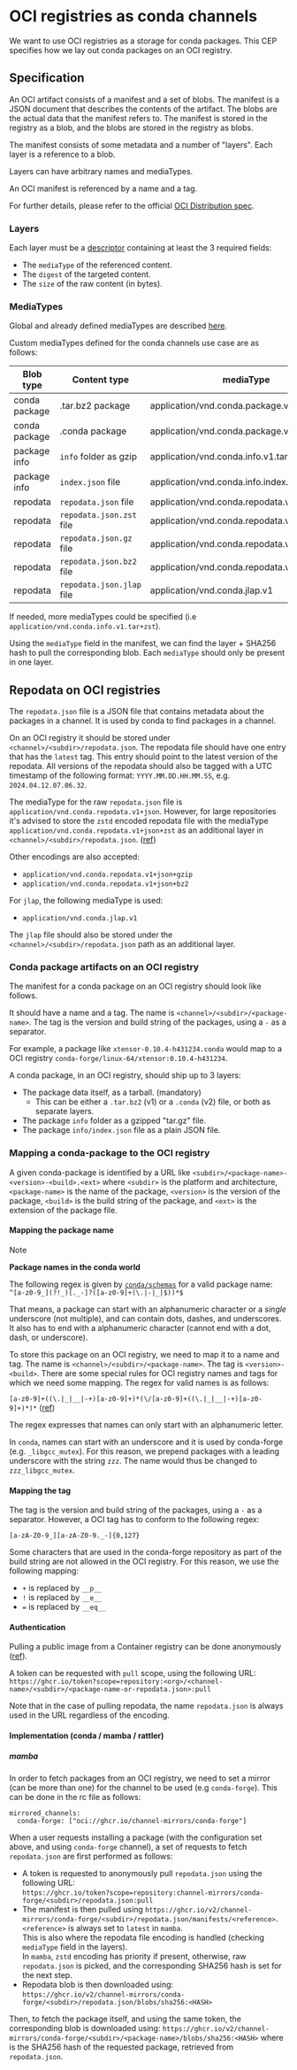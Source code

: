 # OCI registries as conda channels

We want to use OCI registries as a storage for conda packages. This CEP specifies how we lay out conda packages on an OCI registry.

## Specification

An OCI artifact consists of a manifest and a set of blobs. The manifest is a JSON document that describes the contents of the artifact. The blobs are the actual data that the manifest refers to. The manifest is stored in the registry as a blob, and the blobs are stored in the registry as blobs.

The manifest consists of some metadata and a number of "layers". Each layer is a reference to a blob.

Layers can have arbitrary names and mediaTypes.

An OCI manifest is referenced by a name and a tag.

For further details, please refer to the official [OCI Distribution spec](https://github.com/opencontainers/distribution-spec/blob/v1.0/spec.md#definitions).

### Layers

Each layer must be a [descriptor](https://github.com/opencontainers/image-spec/blob/main/descriptor.md#properties) containing at least the 3 required fields:

- The `mediaType` of the referenced content.
- The `digest` of the targeted content.
- The `size` of the raw content (in bytes).

### MediaTypes

Global and already defined mediaTypes are described [here](https://github.com/opencontainers/image-spec/blob/main/media-types.md#oci-image-media-types).

Custom mediaTypes defined for the conda channels use case are as follows:

| Blob type        | Content type              | mediaType                                   |
|------------------|---------------------------|---------------------------------------------|
| conda package    | .tar.bz2 package          | application/vnd.conda.package.v1            |
| conda package    | .conda package            | application/vnd.conda.package.v2            |
| package info     | `info` folder as gzip     | application/vnd.conda.info.v1.tar+gzip      |
| package info     | `index.json` file         | application/vnd.conda.info.index.v1+json    |
| repodata         | `repodata.json` file      | application/vnd.conda.repodata.v1+json      |
| repodata         | `repodata.json.zst` file  | application/vnd.conda.repodata.v1+json+zst  |
| repodata         | `repodata.json.gz` file   | application/vnd.conda.repodata.v1+json+gzip |
| repodata         | `repodata.json.bz2` file  | application/vnd.conda.repodata.v1+json+bz2  |
| repodata         | `repodata.json.jlap` file | application/vnd.conda.jlap.v1               |

If needed, more mediaTypes could be specified (i.e `application/vnd.conda.info.v1.tar+zst`).

Using the `mediaType` field in the manifest, we can find the layer + SHA256 hash to pull the corresponding blob.
Each `mediaType` should only be present in one layer.

## Repodata on OCI registries

The `repodata.json` file is a JSON file that contains metadata about the packages in a channel.
It is used by conda to find packages in a channel.

On an OCI registry it should be stored under `<channel>/<subdir>/repodata.json`.
The repodata file should have one entry that has the `latest` tag. This entry should point to the latest version of the repodata.
All versions of the repodata should also be tagged with a UTC timestamp of the following format: `YYYY.MM.DD.HH.MM.SS`, e.g. `2024.04.12.07.06.32`.

The mediaType for the raw `repodata.json` file is `application/vnd.conda.repodata.v1+json`. However, for large repositories it's advised to store the `zstd` encoded repodata file with the mediaType `application/vnd.conda.repodata.v1+json+zst` as an additional layer in `<channel>/<subdir>/repodata.json`. ([ref](https://github.com/opencontainers/image-spec/blob/main/layer.md#gzip-media-types))

Other encodings are also accepted:

- `application/vnd.conda.repodata.v1+json+gzip`
- `application/vnd.conda.repodata.v1+json+bz2`

For `jlap`, the following mediaType is used:

- `application/vnd.conda.jlap.v1`

The `jlap` file should also be stored under the `<channel>/<subdir>/repodata.json` path as an additional layer.

### Conda package artifacts on an OCI registry

The manifest for a conda package on an OCI registry should look like follows.

It should have a name and a tag. The name is `<channel>/<subdir>/<package-name>`.
The tag is the version and build string of the packages, using a `-` as a separator.

For example, a package like `xtensor-0.10.4-h431234.conda` would map to a OCI registry `conda-forge/linux-64/xtensor:0.10.4-h431234`.

A conda package, in an OCI registry, should ship up to 3 layers:

- The package data itself, as a tarball. (mandatory)
  - This can be either a `.tar.bz2` (v1) or a `.conda` (v2) file, or both as separate layers.
- The package `info` folder as a gzipped "tar.gz" file.
- The package `info/index.json` file as a plain JSON file.

### Mapping a conda-package to the OCI registry

A given conda-package is identified by a URL like `<subdir>/<package-name>-<version>-<build>.<ext>` where `<subdir>` is the platform and architecture, `<package-name>` is the name of the package, `<version>` is the version of the package, `<build>` is the build string of the package, and `<ext>` is the extension of the package file.

#### Mapping the package name

> [!NOTE]
> **Package names in the conda world**
> 
> The following regex is given by [`conda/schemas`](https://github.com/conda/schemas/blob/473708ac97283708d6664cbd89b8049ad1623489/common-1.schema.json#L58-L82) for a valid package name: `^[a-z0-9_](?!_)[._-]?([a-z0-9]+(\.|-|_|$))*$`
> 
> That means, a package can start with an alphanumeric character or a _single_ underscore (not multiple), and can contain dots, dashes, and underscores. It also has to end with a alphanumeric character (cannot end with a dot, dash, or underscore).

To store this package on an OCI registry, we need to map it to a name and tag. The name is `<channel>/<subdir>/<package-name>`. The tag is `<version>-<build>`. There are some special rules for OCI registry names and tags for which we need some mapping. The regex for valid names is as follows:

`[a-z0-9]+((\.|_|__|-+)[a-z0-9]+)*(\/[a-z0-9]+((\.|_|__|-+)[a-z0-9]+)*)*` ([ref](https://github.com/opencontainers/distribution-spec/blob/main/spec.md#pulling-manifests))

The regex expresses that names can only start with an alphanumeric letter.

In `conda`, names can start with an underscore and it is used by conda-forge (e.g. `_libgcc_mutex`). For this reason, we prepend packages with a leading underscore with the string `zzz`. The name would thus be changed to `zzz_libgcc_mutex`.

#### Mapping the tag

The tag is the version and build string of the packages, using a `-` as a separator. However, a OCI tag has to conform to the following regex:

`[a-zA-Z0-9_][a-zA-Z0-9._-]{0,127}`

Some characters that are used in the conda-forge repository as part of the build string are not allowed in the OCI registry. For this reason, we use the following mapping:

- `+` is replaced by `__p__`
- `!` is replaced by `__e__`
- `=` is replaced by `__eq__`

#### Authentication

Pulling a public image from a Container registry can be done anonymously ([ref](https://docs.github.com/en/packages/learn-github-packages/about-permissions-for-github-packages#visibility-and-access-permissions-for-packages)).

A token can be requested with `pull` scope, using the following URL:
`https://ghcr.io/token?scope=repository:<org>/<channel-name>/<subdir>/<package-name-or-repodata.json>:pull`

Note that in the case of pulling repodata, the name `repodata.json` is always used in the URL regardless of the encoding.

#### Implementation (conda / mamba / rattler)

##### mamba

In order to fetch packages from an OCI registry, we need to set a mirror (can be more than one) for the channel to be used (e.g `conda-forge`).
This can be done in the rc file as follows:

```
mirrored_channels:
  conda-forge: ["oci://ghcr.io/channel-mirrors/conda-forge"]
```

When a user requests installing a package (with the configuration set above, and using `conda-forge` channel), a set of requests to fetch `repodata.json` are first performed as follows:

- A token is requested to anonymously pull `repodata.json` using the following URL:\
`https://ghcr.io/token?scope=repository:channel-mirrors/conda-forge/<subdir>/repodata.json:pull`
- The manifest is then pulled using `https://ghcr.io/v2/channel-mirrors/conda-forge/<subdir>/repodata.json/manifests/<reference>`.\
`<reference>` is always set to `latest` in `mamba`.\
This is also where the repodata file encoding is handled (checking `mediaType` field in the layers).\
In `mamba`, `zstd` encoding has priority if present, otherwise, raw `repodata.json` is picked, and the corresponding SHA256 hash is set for the next step.
- Repodata blob is then downloaded using:\
`https://ghcr.io/v2/channel-mirrors/conda-forge/<subdir>/repodata.json/blobs/sha256:<HASH>`

Then, to fetch the package itself, and using the same token, the corresponding blob is downloaded using:
`https://ghcr.io/v2/channel-mirrors/conda-forge/<subdir>/<package-name>/blobs/sha256:<HASH>`
where <HASH> is the SHA256 hash of the requested package, retrieved from `repodata.json`.
